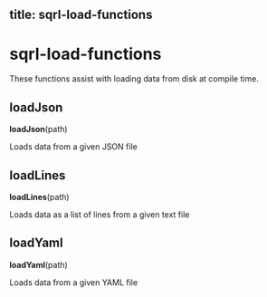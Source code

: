 title: sqrl-load-functions
---

# sqrl-load-functions

These functions assist with loading data from disk at compile time.

## loadJson

**loadJson**(path)

Loads data from a given JSON file

## loadLines

**loadLines**(path)

Loads data as a list of lines from a given text file

## loadYaml

**loadYaml**(path)

Loads data from a given YAML file

